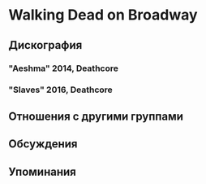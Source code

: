 # Walking Dead on Broadway



## Дискография

### "Aeshma" 2014, Deathcore



### "Slaves" 2016, Deathcore




## Отношения с другими группами


## Обсуждения


## Упоминания

